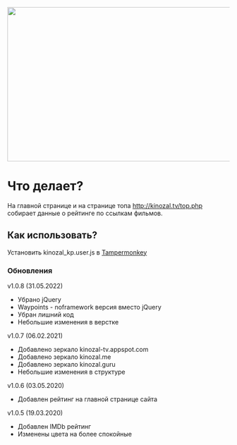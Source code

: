 <p align="center">
  <a href="https://github.com/mastdiekin/kinozal-kp">
    <img src="https://github.com/mastdiekin/kinozal-kp/blob/master/preview.gif" alt="" width="657" height="350">
  </a>
</p>

# Что делает?

На главной странице и на странице топа http://kinozal.tv/top.php собирает данные о рейтинге по ссылкам фильмов.

## Как использовать?

Установить kinozal_kp.user.js в [Tampermonkey](https://chrome.google.com/webstore/detail/tampermonkey/dhdgffkkebhmkfjojejmpbldmpobfkfo?hl=ru)

### Обновления

v1.0.8 (31.05.2022)

-   Убрано jQuery
-   Waypoints - noframework версия вместо jQuery
-   Убран лишний код
-   Небольшие изменения в верстке

v1.0.7 (06.02.2021)

-   Добавлено зеркало kinozal-tv.appspot.com
-   Добавлено зеркало kinozal.me
-   Добавлено зеркало kinozal.guru
-   Небольшие изменения в структуре

v1.0.6 (03.05.2020)

-   Добавлен рейтинг на главной странице сайта

v1.0.5 (19.03.2020)

-   Добавлен IMDb рейтинг
-   Изменены цвета на более спокойные
